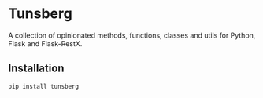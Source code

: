 # Tunsberg
A collection of opinionated methods, functions, classes and utils for Python, Flask and Flask-RestX.

## Installation

```bash
pip install tunsberg
```
